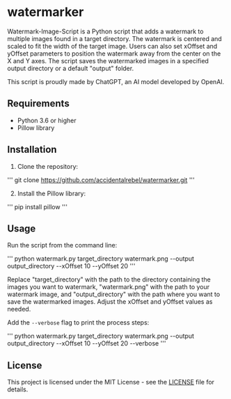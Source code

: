# watermarker

Watermark-Image-Script is a Python script that adds a watermark to multiple images found in a target directory. The watermark is centered and scaled to fit the width of the target image. Users can also set xOffset and yOffset parameters to position the watermark away from the center on the X and Y axes. The script saves the watermarked images in a specified output directory or a default "output" folder.

This script is proudly made by ChatGPT, an AI model developed by OpenAI.

## Requirements

- Python 3.6 or higher
- Pillow library

## Installation

1. Clone the repository:

'''
git clone https://github.com/accidentalrebel/watermarker.git
'''


2. Install the Pillow library:

'''
pip install pillow
'''


## Usage

Run the script from the command line:

'''
python watermark.py target_directory watermark.png --output output_directory --xOffset 10 --yOffset 20
'''


Replace "target_directory" with the path to the directory containing the images you want to watermark, "watermark.png" with the path to your watermark image, and "output_directory" with the path where you want to save the watermarked images. Adjust the xOffset and yOffset values as needed.

Add the `--verbose` flag to print the process steps:

'''
python watermark.py target_directory watermark.png --output output_directory --xOffset 10 --yOffset 20 --verbose
'''

## License

This project is licensed under the MIT License - see the [LICENSE](LICENSE) file for details.

